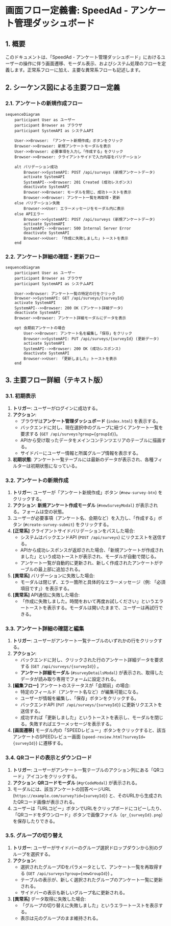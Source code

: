# 画面フロー定義書: SpeedAd - アンケート管理ダッシュボード

## 1. 概要

このドキュメントは、「SpeedAd - アンケート管理ダッシュボード」におけるユーザーの操作に伴う画面遷移、モーダル表示、およびシステム処理のフローを定義します。正常系フローに加え、主要な異常系フローも記述します。

## 2. シーケンス図による主要フロー定義

### 2.1. アンケートの新規作成フロー

```mermaid
sequenceDiagram
    participant User as ユーザー
    participant Browser as ブラウザ
    participant SystemAPI as システムAPI

    User->>Browser: 「アンケート新規作成」ボタンをクリック
    Browser->>Browser: 新規アンケートモーダルを表示
    User->>Browser: 必要事項を入力し「作成する」をクリック
    Browser->>Browser: クライアントサイドで入力内容をバリデーション

    alt バリデーション成功
        Browser->>SystemAPI: POST /api/surveys (新規アンケートデータ)
        activate SystemAPI
        SystemAPI-->>Browser: 201 Created (成功レスポンス)
        deactivate SystemAPI
        Browser->>Browser: モーダルを閉じ、成功トーストを表示
        Browser->>Browser: アンケート一覧を再取得・更新
    else バリデーション失敗
        Browser->>User: エラーメッセージをモーダル内に表示
    else APIエラー
        Browser->>SystemAPI: POST /api/surveys (新規アンケートデータ)
        activate SystemAPI
        SystemAPI-->>Browser: 500 Internal Server Error
        deactivate SystemAPI
        Browser->>User: 「作成に失敗しました」トーストを表示
    end
```

### 2.2. アンケート詳細の確認・更新フロー

```mermaid
sequenceDiagram
    participant User as ユーザー
    participant Browser as ブラウザ
    participant SystemAPI as システムAPI

    User->>Browser: アンケート一覧の特定の行をクリック
    Browser->>SystemAPI: GET /api/surveys/{surveyId}
    activate SystemAPI
    SystemAPI-->>Browser: 200 OK (アンケート詳細データ)
    deactivate SystemAPI
    Browser->>Browser: アンケート詳細モーダルにデータを表示

    opt 会期前アンケートの場合
        User->>Browser: アンケート名を編集し「保存」をクリック
        Browser->>SystemAPI: PUT /api/surveys/{surveyId} (更新データ)
        activate SystemAPI
        SystemAPI-->>Browser: 200 OK (成功レスポンス)
        deactivate SystemAPI
        Browser->>User: 「更新しました」トーストを表示
    end
```

## 3. 主要フロー詳細（テキスト版）

### 3.1. 初期表示

1.  **トリガー**: ユーザーがログインに成功する。
2.  **アクション**: 
    - ブラウザは**アンケート管理ダッシュボード** (`index.html`) を表示する。
    - バックエンドに対し、現在選択中のグループに紐づくアンケート一覧を要求する (`GET /api/surveys?group={groupId}`)。
    - APIから受け取ったデータをメインコンテンツエリアのテーブルに描画する。
    - サイドバーにユーザー情報と所属グループ情報を表示する。
3.  **初期状態**: アンケート一覧テーブルには最新のデータが表示され、各種フィルターは初期状態になっている。

### 3.2. アンケートの新規作成

1.  **トリガー**: ユーザーが「アンケート新規作成」ボタン (`#new-survey-btn`) をクリックする。
2.  **アクション**: **新規アンケート作成モーダル** (`#newSurveyModal`) が表示される。フォームは空の状態。
3.  ユーザーが必要事項（アンケート名、会期など）を入力し、「作成する」ボタン (`#create-survey-submit`) をクリックする。
4.  **[正常系]** クライアントサイドバリデーションをパスした場合:
    - システムはバックエンドAPI (`POST /api/surveys`) にリクエストを送信する。
    - APIから成功レスポンスが返却された場合、「新規アンケートが作成されました」という成功トーストが表示され、モーダルが自動で閉じる。
    - アンケート一覧が自動的に更新され、新しく作成されたアンケートがテーブルの最上部に追加される。
5.  **[異常系]** バリデーションに失敗した場合:
    - モーダルは閉じず、エラー箇所と具体的なエラーメッセージ（例: 「必須項目です」）を表示する。
6.  **[異常系]** API通信に失敗した場合:
    - 「作成に失敗しました。時間をおいて再度お試しください」というエラートーストを表示する。モーダルは開いたままで、ユーザーは再試行できる。

### 3.3. アンケート詳細の確認と編集

1.  **トリガー**: ユーザーがアンケート一覧テーブルのいずれかの行をクリックする。
2.  **アクション**: 
    - バックエンドに対し、クリックされた行のアンケート詳細データを要求する (`GET /api/surveys/{surveyId}`) 。
    - **アンケート詳細モーダル** (`#surveyDetailsModal`) が表示され、取得したデータが読み取り専用でフォームに設定される。
3.  **[編集フロー]** アンケートのステータスが「会期前」の場合:
    - 特定のフィールド（アンケート名など）が編集可能になる。
    - ユーザーが情報を編集し、「保存」ボタンをクリックする。
    - バックエンドAPI (`PUT /api/surveys/{surveyId}`) に更新リクエストを送信する。
    - 成功すれば「更新しました」というトーストを表示し、モーダルを閉じる。失敗すればエラーメッセージを表示する。
4.  **[画面遷移]** モーダル内の「SPEEDレビュー」ボタンをクリックすると、該当アンケートのSPEEDレビュー画面 (`speed-review.html?surveyId={surveyId}`) に遷移する。

### 3.4. QRコードの表示とダウンロード

1.  **トリガー**: ユーザーがアンケート一覧テーブルのアクション列にある「QRコード」アイコンをクリックする。
2.  **アクション**: **QRコードモーダル** (`#qrCodeModal`) が表示される。
3.  モーダルには、該当アンケートの回答ページURL (`https://example.com/survey?id={surveyId}`) と、そのURLから生成されたQRコード画像が表示される。
4.  ユーザーは「URLコピー」ボタンでURLをクリップボードにコピーしたり、「QRコードをダウンロード」ボタンで画像ファイル（`qr_{surveyId}.png`）を保存したりできる。

### 3.5. グループの切り替え

1.  **トリガー**: ユーザーがサイドバーのグループ選択ドロップダウンから別のグループを選択する。
2.  **アクション**: 
    - 選択されたグループIDをパラメータとして、アンケート一覧を再取得する (`GET /api/surveys?group={newGroupId}`) 。
    - テーブルの表示が、新しく選択されたグループのアンケート一覧に更新される。
    - サイドバーの表示も新しいグループ名に更新される。
3.  **[異常系]** データ取得に失敗した場合:
    - 「グループの切り替えに失敗しました」というエラートーストを表示する。
    - 表示は元のグループのまま維持される。
